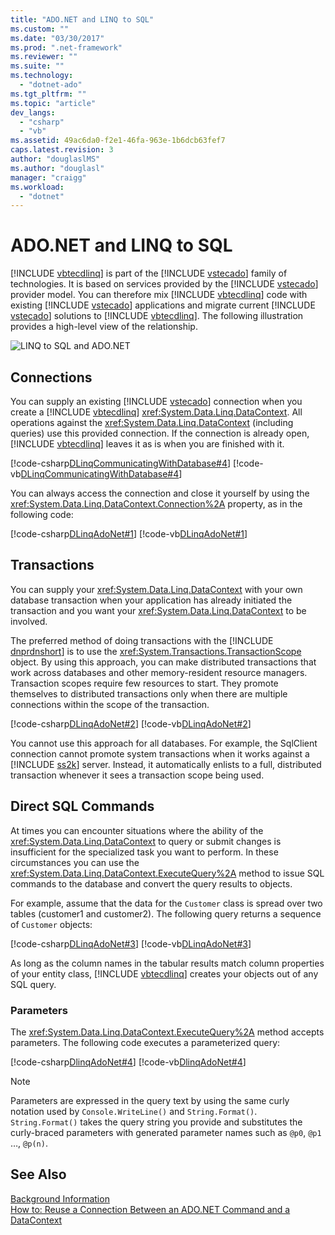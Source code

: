 ```yaml
---
title: "ADO.NET and LINQ to SQL"
ms.custom: ""
ms.date: "03/30/2017"
ms.prod: ".net-framework"
ms.reviewer: ""
ms.suite: ""
ms.technology: 
  - "dotnet-ado"
ms.tgt_pltfrm: ""
ms.topic: "article"
dev_langs: 
  - "csharp"
  - "vb"
ms.assetid: 49ac6da0-f2e1-46fa-963e-1b6dcb63fef7
caps.latest.revision: 3
author: "douglaslMS"
ms.author: "douglasl"
manager: "craigg"
ms.workload: 
  - "dotnet"
---
```

# ADO.NET and LINQ to SQL
[!INCLUDE [vbtecdlinq](../../../../../../includes/vbtecdlinq-md.md)] is part of the [!INCLUDE [vstecado](../../../../../../includes/vstecado-md.md)] family of technologies. It is based on services provided by the [!INCLUDE [vstecado](../../../../../../includes/vstecado-md.md)] provider model. You can therefore mix [!INCLUDE [vbtecdlinq](../../../../../../includes/vbtecdlinq-md.md)] code with existing [!INCLUDE [vstecado](../../../../../../includes/vstecado-md.md)] applications and migrate current [!INCLUDE [vstecado](../../../../../../includes/vstecado-md.md)] solutions to [!INCLUDE [vbtecdlinq](../../../../../../includes/vbtecdlinq-md.md)]. The following illustration provides a high-level view of the relationship.  
  
 ![LINQ to SQL and ADO.NET](../../../../../../docs/framework/data/adonet/sql/linq/media/dlinq-3.png "DLinq_3")  
  
## Connections  
 You can supply an existing [!INCLUDE [vstecado](../../../../../../includes/vstecado-md.md)] connection when you create a [!INCLUDE [vbtecdlinq](../../../../../../includes/vbtecdlinq-md.md)] <xref:System.Data.Linq.DataContext>. All operations against the <xref:System.Data.Linq.DataContext> (including queries) use this provided connection. If the connection is already open, [!INCLUDE [vbtecdlinq](../../../../../../includes/vbtecdlinq-md.md)] leaves it as is when you are finished with it.  
  
 [!code-csharp[DLinqCommunicatingWithDatabase#4](../../../../../../samples/snippets/csharp/VS_Snippets_Data/DLinqCommunicatingWithDatabase/cs/Program.cs#4)]
 [!code-vb[DLinqCommunicatingWithDatabase#4](../../../../../../samples/snippets/visualbasic/VS_Snippets_Data/DLinqCommunicatingWithDatabase/vb/Module1.vb#4)]  
  
 You can always access the connection and close it yourself by using the <xref:System.Data.Linq.DataContext.Connection%2A> property, as in the following code:  
  
 [!code-csharp[DLinqAdoNet#1](../../../../../../samples/snippets/csharp/VS_Snippets_Data/DLinqAdoNet/cs/Program.cs#1)]
 [!code-vb[DLinqAdoNet#1](../../../../../../samples/snippets/visualbasic/VS_Snippets_Data/DLinqAdoNet/vb/Module1.vb#1)]  
  
## Transactions  
 You can supply your <xref:System.Data.Linq.DataContext> with your own database transaction when your application has already initiated the transaction and you want your <xref:System.Data.Linq.DataContext> to be involved.  
  
 The preferred method of doing transactions with the [!INCLUDE [dnprdnshort](../../../../../../includes/dnprdnshort-md.md)] is to use the <xref:System.Transactions.TransactionScope> object. By using this approach, you can make distributed transactions that work across databases and other memory-resident resource managers. Transaction scopes require few resources to start. They promote themselves to distributed transactions only when there are multiple connections within the scope of the transaction.  
  
 [!code-csharp[DLinqAdoNet#2](../../../../../../samples/snippets/csharp/VS_Snippets_Data/DLinqAdoNet/cs/Program.cs#2)]
 [!code-vb[DLinqAdoNet#2](../../../../../../samples/snippets/visualbasic/VS_Snippets_Data/DLinqAdoNet/vb/Module1.vb#2)]  
  
 You cannot use this approach for all databases. For example, the SqlClient connection cannot promote system transactions when it works against a [!INCLUDE [ss2k](../../../../../../includes/ss2k-md.md)] server. Instead, it automatically enlists to a full, distributed transaction whenever it sees a transaction scope being used.  
  
## Direct SQL Commands  
 At times you can encounter situations where the ability of the <xref:System.Data.Linq.DataContext> to query or submit changes is insufficient for the specialized task you want to perform. In these circumstances you can use the <xref:System.Data.Linq.DataContext.ExecuteQuery%2A> method to issue SQL commands to the database and convert the query results to objects.  
  
 For example, assume that the data for the `Customer` class is spread over two tables (customer1 and customer2). The following query returns a sequence of `Customer` objects:  
  
 [!code-csharp[DLinqAdoNet#3](../../../../../../samples/snippets/csharp/VS_Snippets_Data/DLinqAdoNet/cs/Program.cs#3)]
 [!code-vb[DLinqAdoNet#3](../../../../../../samples/snippets/visualbasic/VS_Snippets_Data/DLinqAdoNet/vb/Module1.vb#3)]  
  
 As long as the column names in the tabular results match column properties of your entity class, [!INCLUDE [vbtecdlinq](../../../../../../includes/vbtecdlinq-md.md)] creates your objects out of any SQL query.  
  
### Parameters  
 The <xref:System.Data.Linq.DataContext.ExecuteQuery%2A> method accepts parameters. The following code executes a parameterized query:  
  
 [!code-csharp[DlinqAdoNet#4](../../../../../../samples/snippets/csharp/VS_Snippets_Data/DLinqAdoNet/cs/Program.cs#4)]
 [!code-vb[DlinqAdoNet#4](../../../../../../samples/snippets/visualbasic/VS_Snippets_Data/DLinqAdoNet/vb/Module1.vb#4)]  
  
> [!NOTE]
>  Parameters are expressed in the query text by using the same curly notation used by `Console.WriteLine()` and `String.Format()`. `String.Format()` takes the query string you provide and substitutes the curly-braced parameters with generated parameter names such as `@p0`, `@p1` …, `@p(n)`.  
  
## See Also  
 [Background Information](../../../../../../docs/framework/data/adonet/sql/linq/background-information.md)  
 [How to: Reuse a Connection Between an ADO.NET Command and a DataContext](../../../../../../docs/framework/data/adonet/sql/linq/how-to-reuse-a-connection-between-an-ado-net-command-and-a-datacontext.md)
